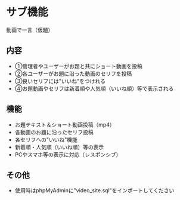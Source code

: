 # サブ機能

動画で一言（仮題）

## 内容

- ①管理者やユーザーがお題と共にショート動画を投稿
- ②各ユーザーがお題に沿った動画のセリフを投稿
- ③良いセリフには"いいね"をつけれる
- ④お題動画やセリフは新着順や人気順（いいね順）等で表示される

## 機能

- お題テキスト＆ショート動画投稿（mp4）
- 各動画のお題に沿ったセリフ投稿
- 各セリフへの"いいね"機能
- 新着順・人気順（いいね順）等の表示
- PCやスマホ等の表示に対応（レスポンシブ）

## その他

- 使用時はphpMyAdminに"video_site.sql"をインポートしてください